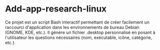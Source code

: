 # Add-app-research-linux
Ce projet est un script Bash interactif permettant de créer facilement un raccourci d'application dans les environnements de bureau Debian (GNOME, KDE, etc.). Il génère un fichier .desktop personnalisé en posant à l'utilisateur les questions nécessaires (nom, exécutable, icône, catégorie, etc.).
